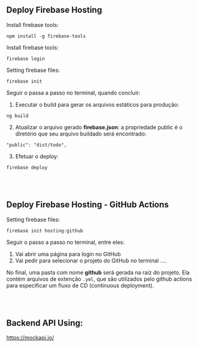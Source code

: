 ## Deploy Firebase Hosting

Install firebase tools:
```
npm install -g firebase-tools
```


Install firebase tools:
```
firebase login
```


Setting firebase files:
```
firebase init
```

Seguir o passa a passo no terminal, quando concluir:

1. Executar o build para gerar os arquivos estáticos para produção:
```
ng build
```

2. Atualizar o arquivo gerado **firebase.json**:
a propriedade public é o diretório que seu arquivo buildado será encontrado:
```
"public": "dist/todo",
```

3. Efetuar o deploy:
```
firebase deploy
```

<br>
<br>

## Deploy Firebase Hosting - GitHub Actions


Setting firebase files:
```
firebase init hosting:github
```

Seguir o passo a passo no terminal, entre eles:

1. Vai abrir uma página para login no GitHub
2. Vai pedir para selecionar o projeto do GitHub no terminal
....


No final, uma pasta com nome **github** será gerada na raíz do projeto. Ela contém arquivos de extenção `.yml`, que são utilizados pelo github actions para especificar um fluxo de CD (continuous deployment). 



<br>
<br>

## Backend API Using:

<https://mockapi.io/>

